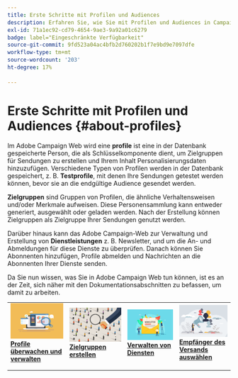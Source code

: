 ```yaml
---
title: Erste Schritte mit Profilen und Audiences
description: Erfahren Sie, wie Sie mit Profilen und Audiences in Campaign Web arbeiten.
exl-id: 71a1ec92-cd79-4654-9ae3-9a92a01c6279
badge: label="Eingeschränkte Verfügbarkeit"
source-git-commit: 9fd523a04ac4bfb2d760202b1f7e9bd9e7097dfe
workflow-type: tm+mt
source-wordcount: '203'
ht-degree: 17%

---
```


# Erste Schritte mit Profilen und Audiences {#about-profiles}

Im Adobe Campaign Web wird eine **profile** ist eine in der Datenbank gespeicherte Person, die als Schlüsselkomponente dient, um Zielgruppen für Sendungen zu erstellen und Ihrem Inhalt Personalisierungsdaten hinzuzufügen. Verschiedene Typen von Profilen werden in der Datenbank gespeichert, z. B. **Testprofile**, mit denen Ihre Sendungen getestet werden können, bevor sie an die endgültige Audience gesendet werden.

**Zielgruppen** sind Gruppen von Profilen, die ähnliche Verhaltensweisen und/oder Merkmale aufweisen. Diese Personensammlung kann entweder generiert, ausgewählt oder geladen werden.  Nach der Erstellung können Zielgruppen als Zielgruppe Ihrer Sendungen genutzt werden.

Darüber hinaus kann das Adobe Campaign-Web zur Verwaltung und Erstellung von **Dienstleistungen** z. B. Newsletter, und um die An- und Abmeldungen für diese Dienste zu überprüfen. Danach können Sie Abonnenten hinzufügen, Profile abmelden und Nachrichten an die Abonnenten Ihrer Dienste senden.

Da Sie nun wissen, was Sie in Adobe Campaign Web tun können, ist es an der Zeit, sich näher mit den Dokumentationsabschnitten zu befassen, um damit zu arbeiten.

<table style="table-layout:fixed"><tr style="border: 0;">
<td>
<a href="about-recipients.md">
<img src="../assets/do-not-localize/profiles-audiences-profile.png">
</a>
<div>
<a href="manage-audience.md"><strong>Profile überwachen und verwalten</strong></a>
</div>
<p>
</td>
<td>
<a href="test-profiles.md">
<img alt="Lead" src="../assets/do-not-localize/profiles-audiences-audience.png">
</a>
<div><a href="conditions.md"><strong>Zielgruppen erstellen</strong>
</div>
<p>
</td>
<td>
<a href="manage-services.md">
<img alt="Gelegentlich" src="../assets/do-not-localize/profiles-audiences-service.png">
</a>
<div>
<a href="content-blocks.md"><strong>Verwalten von Diensten</strong></a>
</div>
<p></td>
<td>
<a href="add-audience.md">
<img alt="Gelegentlich" src="../assets/do-not-localize/profiles-audiences-deliveries.png">
</a>
<div>
<a href="content-blocks.md"><strong>Empfänger des Versands auswählen</strong></a>
</div>
<p></td>
</tr></table>
